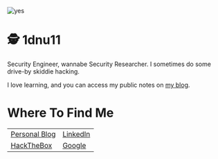 ![yes](https://camo.githubusercontent.com/532557e33a2853977ced70a53521e3152571baa04593808408af9c331a840320/68747470733a2f2f692e696d6775722e636f6d2f4a496e53344b6f2e706e67)

# 🕵 1dnu11

Security Engineer, wannabe Security Researcher. I sometimes do some drive-by skiddie hacking.

I love learning, and you can access my public notes on [my blog]([https://1dnu11.github.io/](https://1dnu11.github.io/zet/)).

# Where To Find Me

|  |  |
| --- | --- |
| [Personal Blog](https://1dnu11.github.io/) | [LinkedIn](https://www.linkedin.com/in/migcardoso/) |
| [HackTheBox](https://app.hackthebox.com/users/1505894) | [Google]([https://www.instagram.com/mischavandenburg](https://www.google.com/search?q=1dnu11&source=lmns&bih=1287&biw=1125&prmd=isvnbz&hl=en&sa=X&ved=2ahUKEwiN-PeLu4iFAxUHlCcCHavuAYAQ0pQJKAB6BAgBEAI)https://www.google.com/search?q=1dnu11&source=lmns&bih=1287&biw=1125&prmd=isvnbz&hl=en&sa=X&ved=2ahUKEwiN-PeLu4iFAxUHlCcCHavuAYAQ0pQJKAB6BAgBEAI) |
